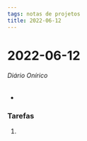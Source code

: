 ```yaml
---
tags: notas de projetos
title: 2022-06-12  
---
```

# 2022-06-12  
###### Diário Onírico
- 
### Tarefas
1. 